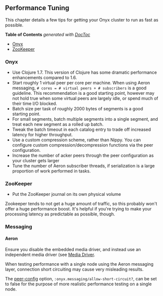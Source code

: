 ## Performance Tuning

This chapter details a few tips for getting your Onyx cluster to run as fast as possible.

<!-- START doctoc generated TOC please keep comment here to allow auto update -->
<!-- DON'T EDIT THIS SECTION, INSTEAD RE-RUN doctoc TO UPDATE -->
**Table of Contents**  *generated with [DocToc](http://doctoc.herokuapp.com/)*

- [Onyx](#onyx)
- [ZooKeeper](#zookeeper)

<!-- END doctoc generated TOC please keep comment here to allow auto update -->

### Onyx

- Use Clojure 1.7. This version of Clojure has some dramatic performance enhancements compared to 1.6.
- Start roughly 1 virtual peer per core per machine.  When using Aeron
  messaging, `# cores = # virtual peers + # subscribers` is a good guideline.
  This recommendation is a good starting point, however may not hold true when
  some virtual peers are largely idle, or spend much of their time I/O blocked.
- Batch size per task of roughly 2000 bytes of segments is a good starting point.
- For small segments, batch multiple segments into a single segment, and treat each new segment as a rolled up batch.
- Tweak the batch timeout in each catalog entry to trade off increased latency for higher throughput.
- Use a custom compression scheme, rather than Nippy. You can configure custom compression/decompression functions via the peer configuration.
- Increase the number of acker peers through the peer configuration as your cluster gets larger
- Tune the number of Aeron subscriber threads, if serialization is a large proportion of work performed in tasks.

### ZooKeeper

- Put the ZooKeeper journal on its own physical volume

Zookeeper tends to not get a huge amount of traffic, so this probably won't offer a huge performance boost. It's helpful if you're trying to make your processing latency as predictable as possible, though.

### Messaging

#### Aeron

Ensure you disable the embedded media driver, and instead use an independent
media driver (see [Media Driver](messaging.md#media-driver).

When testing performance with a single node using the Aeron messaging layer,
connection short circuiting may cause very misleading results.

The [peer-config](peer-config) option, `:onyx.messaging/allow-short-circuit?`, can be set to false
for the purpose of more realistic performance testing on a single node.

